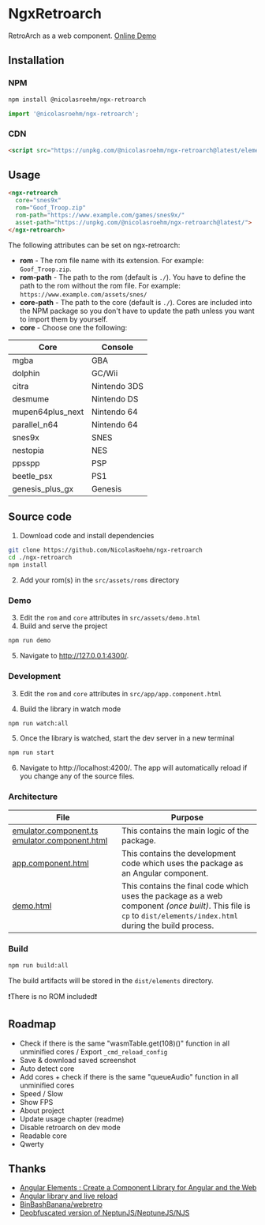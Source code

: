 # NgxRetroarch

RetroArch as a web component. [Online Demo](https://games.centurio-gaming.com/goof-troop-snes)

## Installation

### NPM

```sh
npm install @nicolasroehm/ngx-retroarch
```
```ts
import '@nicolasroehm/ngx-retroarch';
```
### CDN

```html
<script src="https://unpkg.com/@nicolasroehm/ngx-retroarch@latest/elements.js"></script>
```
## Usage

```html
<ngx-retroarch
  core="snes9x"
  rom="Goof_Troop.zip"
  rom-path="https://www.example.com/games/snes9x/"
  asset-path="https://unpkg.com/@nicolasroehm/ngx-retroarch@latest/">
</ngx-retroarch>
```

The following attributes can be set on ngx-retroarch:

- **rom** - The rom file name with its extension. For example: `Goof_Troop.zip`.
- **rom-path** - The path to the rom (default is `./`). You have to define the path to the rom without the rom file. For example: `https://www.example.com/assets/snes/`
- **core-path** - The path to the core (default is `./`). Cores are included into the NPM package so you don't have to update the path unless you want to import them by yourself.
- **core** - Choose one the following:

|       Core       |   Console    |
| ---------------- | ------------ |
| mgba             | GBA          |
| dolphin          | GC/Wii       |
| citra            | Nintendo 3DS |
| desmume          | Nintendo DS  |
| mupen64plus_next | Nintendo 64  |
| parallel_n64     | Nintendo 64  |
| snes9x           | SNES         |
| nestopia         | NES          |
| ppsspp           | PSP          |
| beetle_psx       | PS1          |
| genesis_plus_gx  | Genesis      |


## Source code

1. Download code and install dependencies
```sh
git clone https://github.com/NicolasRoehm/ngx-retroarch
cd ./ngx-retroarch
npm install
```
2. Add your rom(s) in the `src/assets/roms` directory

### Demo

3. Edit the `rom` and `core` attributes in `src/assets/demo.html`
4. Build and serve the project
```sh
npm run demo
```
5. Navigate to http://127.0.0.1:4300/.

### Development

3. Edit the `rom` and `core` attributes in `src/app/app.component.html`

4. Build the library in watch mode
```sh
npm run watch:all
```
5. Once the library is watched, start the dev server in a new terminal
```sh
npm run start
```
6. Navigate to http://localhost:4200/. The app will automatically reload if you change any of the source files.

### Architecture

| File | Purpose |
| --- | --- |
| [emulator.component.ts](https://github.com/NicolasRoehm/ngx-retroarch/blob/master/projects/components/src/lib/components/emulator/emulator.component.ts) [emulator.component.html](https://github.com/NicolasRoehm/ngx-retroarch/blob/master/projects/components/src/lib/components/emulator/emulator.component.html) | This contains the main logic of the package. |
| [app.component.html](https://github.com/NicolasRoehm/ngx-retroarch/blob/master/src/app/app.component.html) | This contains the development code which uses the package as an Angular component. |
| [demo.html](https://github.com/NicolasRoehm/ngx-retroarch/blob/master/src/assets/demo.html) | This contains the final code which uses the package as a web component *(once built)*. This file is `cp` to `dist/elements/index.html` during the build process. |

### Build

```sh
npm run build:all
```
The build artifacts will be stored in the `dist/elements` directory.

❗There is no ROM included❗

## Roadmap
- Check if there is the same "wasmTable.get(108)()" function in all unminified cores / Export `_cmd_reload_config`
- Save & download saved screenshot
- Auto detect core
- Add cores + check if there is the same "queueAudio" function in all unminified cores
- Speed / Slow
- Show FPS
- About project
- Update usage chapter (readme)
- Disable retroarch on dev mode
- Readable core
- Qwerty

## Thanks

- [Angular Elements : Create a Component Library for Angular and the Web](https://notiz.dev/blog/create-a-component-library-for-angular-and-the-web)
- [Angular library and live reload](https://stackoverflow.com/a/59706221/7462178)
- [BinBashBanana/webretro](https://github.com/BinBashBanana/webretro)
- [Deobfuscated version of NeptunJS/NeptuneJS/NJS](https://github.com/asifagaria/NeptunJS)
